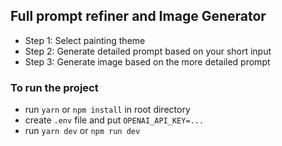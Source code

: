 ## Full prompt refiner and Image Generator

- Step 1: Select painting theme
- Step 2: Generate detailed prompt based on your short input
- Step 3: Generate image based on the more detailed prompt

### To run the project

- run `yarn` or `npm install` in root directory
- create `.env` file and put `OPENAI_API_KEY=...`
- run `yarn dev` or `npm run dev`
